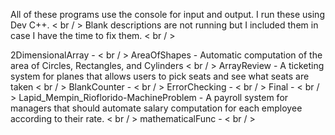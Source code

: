 All of these programs use the console for input and output. I run these using Dev C++. < br / >
Blank descriptions are not running but I included them in case I have the time to fix them. < br / >

2DimensionalArray - < br / >
AreaOfShapes - Automatic computation of the area of Circles, Rectangles, and Cylinders < br / >
ArrayReview - A ticketing system for planes that allows users to pick seats and see what seats are taken < br / >
BlankCounter - < br / >
ErrorChecking - < br / >
Final - < br / >
Lapid_Mempin_Rioflorido-MachineProblem - A payroll system for managers that should automate salary computation for each employee according to their rate. < br / >
mathematicalFunc - < br / >

